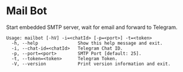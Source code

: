 # Mail Bot

Start embedded SMTP server, wait for email and forward to Telegram.

```shell
Usage: mailbot [-hV] -i=<chatId> [-p=<port>] -t=<token>
  -h, --help               Show this help message and exit.
  -i, --chat-id=<chatId>   Telegram Chat ID.
  -p, --port=<port>        SMTP Port [default: 25].
  -t, --token=<token>      Telegram Token.
  -V, --version            Print version information and exit.
```

